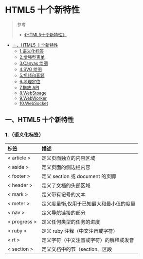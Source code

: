 # HTML5 十个新特性
> 参考  
>* [《HTML5十个新特性》](https://blog.csdn.net/m0_37696296/article/details/81083402)

* [一、HTML5 十个新特性]()
   * [1.语义化标签]()  
   * [2.增强型表单]()
   * [3.Canvas 绘图]()
   * [4.SVG 绘图]()
   * [5.视频和音频]()
   * [6.地理定位]()
   * [7.拖放 API]()
   * [8.WebStoage]()
   * [9.WebWorker]()
   * [10.WebSocket]()

## 一、HTML5 十个新特性

### 1.（语义化标签）

| 标签 | 描述 |
| :- | :- | 
| < article > | 定义页面独立的内容区域 |
| < aside > | 定义页面的侧边栏内容 |
| < footer > | 定义 section 或 document 的页脚 |
| < header > | 定义了文档的头部区域 |
| < mark > | 定义带有记号的文本 |
| < meter > | 定义度量衡,仅用于已知最大和最小值的度量 |
| < nav > | 定义导航链接的部分 |
| < progress > | 定义任何类型的任务的进度 |
| < ruby > | 定义 ruby 注释（中文注音或字符） |
| < rt > | 定义字符（中文注音或字符）的解释或发音 |
| < section > | 定义文档中的节（section、区段 |
